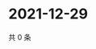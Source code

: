 # 2021-12-29

共 0 条

<!-- BEGIN WEIBO -->
<!-- 最后更新时间 Wed Dec 29 2021 22:00:48 GMT+0800 (China Standard Time) -->

<!-- END WEIBO -->
